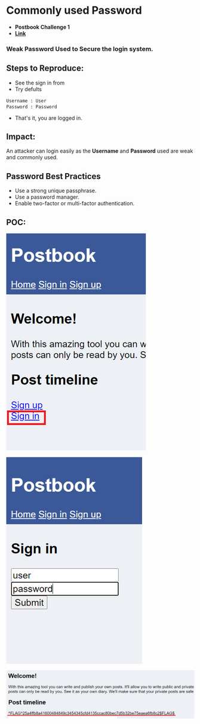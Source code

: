 # Commonly used Password

* **Postbook Challenge 1**
* **[Link](http://34.94.3.143/6ebb71d6f6/index.php?page=sign_in.php)**

### Weak Password Used to Secure the login system.

## Steps to Reproduce: 

- See the sign in from
- Try defults
```
Username : User
Password : Password
```
- That's it, you are logged in.

## Impact: 

An attacker can login easily as the **Username** and **Password** used are weak and commonly used.

## Password Best Practices

- Use a strong unique passphrase.
- Use a password manager.
- Enable two-factor or multi-factor authentication.

## POC:

![1](https://github.com/sudo-Ayush/postbook/blob/main/Challenge-1/poc/1.PNG)
<br>

![2](https://github.com/sudo-Ayush/postbook/blob/main/Challenge-1/poc/2.PNG)
<br>

![3](https://github.com/sudo-Ayush/postbook/blob/main/Challenge-1/poc/3.PNG)
